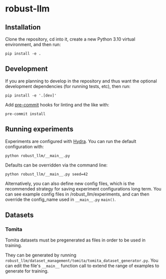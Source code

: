 # robust-llm

## Installation
Clone the repository, cd into it, create a new Python 3.10 virtual environment, and then run:
```
pip install -e .
```

## Development

If you are planning to develop in the repository and thus want the optional development dependencies (for running tests, etc), then run:
```
pip install -e '.[dev]'
```

Add [pre-commit](https://pre-commit.com/) hooks for linting and the like with:
```
pre-commit install
```

## Running experiments
Experiments are configured with [Hydra](https://hydra.cc/). You can run the default configuration with:

```
python robust_llm/__main__.py
```

Defaults can be overridden via the command line:

```
python robust_llm/__main__.py seed=42
```

Alternatively, you can also define new config files, which is the recommended strategy for saving experiment configurations long term. You can see example config files in /robust_llm/experiments, and can then override the config_name used in `__main__.py` `main()`.

## Datasets

### Tomita
Tomita datasets must be pregenerated as files in order to be used in training.

They can be generated by running `robust_llm/dataset_management/tomita/tomita_dataset_generator.py`. You can edit the file's `__main__` function call to extend the range of examples to generate for training.

